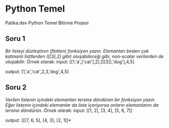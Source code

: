 # Python Temel
Patika.dev Python Temel Bitirme Projesi
## Soru 1
*Bir listeyi düzleştiren (flatten) fonksiyon yazın. Elemanları birden çok katmanlı listtlerden ([[3],2] gibi) oluşabileceği gibi, non-scalar verilerden de oluşabilir. Örnek olarak:*
input: [[1,'a',['cat'],2],[[[3]],'dog'],4,5]

output: [1,'a','cat',2,3,'dog',4,5]

## Soru 2
*Verilen listenin içindeki elemanları tersine döndüren bir fonksiyon yazın. Eğer listenin içindeki elemanlar da liste içeriyorsa onların elemanlarını da tersine döndürün. Örnek olarak:*
input: [[1, 2], [3, 4], [5, 6, 7]]

output: [[[7, 6, 5], [4, 3], [2, 1]]*
